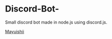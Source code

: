 # Discord-Bot-
Small discord bot made in node.js using discord.js.

[Mayuishii](https://github.com/sikozonpc/Discord-Bot-/blob/master/img.png)
